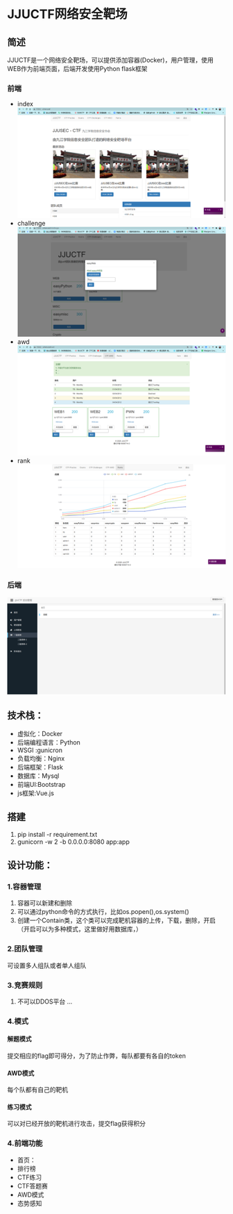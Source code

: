 # JJUCTF网络安全靶场
## 简述
JJUCTF是一个网络安全靶场，可以提供添加容器(Docker)，用户管理，使用WEB作为前端页面，后端开发使用Python flask框架
### 前端
- index
![](static/image/readme/index.png)
- challenge
![](static/image/readme/challenge.png)
- awd
![](static/image/readme/AWD.png)
- rank
![](static/image/readme/rank.png)
### 后端
![](static/image/readme/admin_index.png)
## 技术栈：
- 虚拟化：Docker
- 后端编程语言：Python
- WSGI :gunicron
- 负载均衡：Nginx
- 后端框架：Flask
- 数据库：Mysql
- 前端UI:Bootstrap
- js框架:Vue.js


## 搭建
1. pip install -r requirement.txt
2. gunicorn -w 2 -b 0.0.0.0:8080   app:app


## 设计功能：
### 1.容器管理
1. 容器可以新建和删除
2. 可以通过python命令的方式执行，比如os.popen(),os.system()
3. 创建一个Contain类，这个类可以完成靶机容器的上传，下载，删除，开启（开启可以为多种模式，这里做好用数据库，）
### 2.团队管理
可设置多人组队或者单人组队
### 3.竞赛规则
1. 不可以DDOS平台
...

### 4.模式
#### 解题模式
提交相应的flag即可得分，为了防止作弊，每队都要有各自的token

#### AWD模式
每个队都有自己的靶机
#### 练习模式
可以对已经开放的靶机进行攻击，提交flag获得积分
### 4.前端功能
- 首页：
- 排行榜
- CTF练习
- CTF答题赛
- AWD模式
- 态势感知



